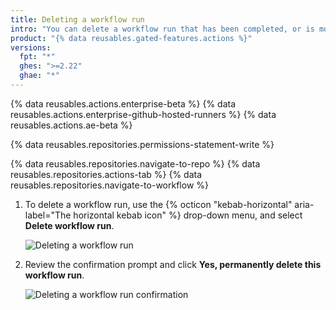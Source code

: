 ```yaml
---
title: Deleting a workflow run
intro: "You can delete a workflow run that has been completed, or is more than two weeks old."
product: "{% data reusables.gated-features.actions %}"
versions:
  fpt: "*"
  ghes: ">=2.22"
  ghae: "*"
---
```


{% data reusables.actions.enterprise-beta %}
{% data reusables.actions.enterprise-github-hosted-runners %}
{% data reusables.actions.ae-beta %}

{% data reusables.repositories.permissions-statement-write %}

{% data reusables.repositories.navigate-to-repo %}
{% data reusables.repositories.actions-tab %}
{% data reusables.repositories.navigate-to-workflow %}

1. To delete a workflow run, use the {% octicon "kebab-horizontal" aria-label="The horizontal kebab icon" %} drop-down menu, and select **Delete workflow run**.

   ![Deleting a workflow run](/assets/images/help/settings/workflow-delete-run.png)

2. Review the confirmation prompt and click **Yes, permanently delete this workflow run**.

   ![Deleting a workflow run confirmation](/assets/images/help/settings/workflow-delete-run-confirmation.png)
